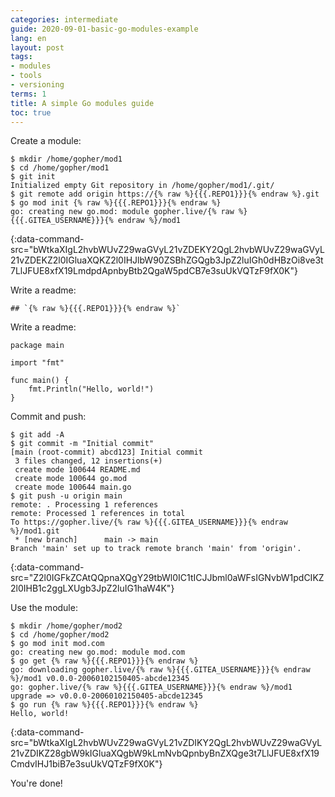 ```yaml
---
categories: intermediate
guide: 2020-09-01-basic-go-modules-example
lang: en
layout: post
tags:
- modules
- tools
- versioning
terms: 1
title: A simple Go modules guide
toc: true
---
```


Create a module:

```.term1
$ mkdir /home/gopher/mod1
$ cd /home/gopher/mod1
$ git init
Initialized empty Git repository in /home/gopher/mod1/.git/
$ git remote add origin https://{% raw %}{{{.REPO1}}}{% endraw %}.git
$ go mod init {% raw %}{{{.REPO1}}}{% endraw %}
go: creating new go.mod: module gopher.live/{% raw %}{{{.GITEA_USERNAME}}}{% endraw %}/mod1
```
{:data-command-src="bWtkaXIgL2hvbWUvZ29waGVyL21vZDEKY2QgL2hvbWUvZ29waGVyL21vZDEKZ2l0IGluaXQKZ2l0IHJlbW90ZSBhZGQgb3JpZ2luIGh0dHBzOi8ve3t7LlJFUE8xfX19LmdpdApnbyBtb2QgaW5pdCB7e3suUkVQTzF9fX0K"}

Write a readme:

<pre data-upload-path="L2hvbWUvZ29waGVyL21vZDE=" data-upload-src="UkVBRE1FLm1k:IyMgYHt7ey5SRVBPMX19fWA=" data-upload-term=".term1"><code class="language-md">## `{% raw %}{{{.REPO1}}}{% endraw %}`</code></pre>

Write a readme:

<pre data-upload-path="L2hvbWUvZ29waGVyL21vZDE=" data-upload-src="bWFpbi5nbw==:cGFja2FnZSBtYWluCgppbXBvcnQgImZtdCIKCmZ1bmMgbWFpbigpIHsKCWZtdC5QcmludGxuKCJIZWxsbywgd29ybGQhIikKfQo=" data-upload-term=".term1"><code class="language-go">package main

import "fmt"

func main() {
	fmt.Println("Hello, world!")
}
</code></pre>

Commit and push:

```.term1
$ git add -A
$ git commit -m "Initial commit"
[main (root-commit) abcd123] Initial commit
 3 files changed, 12 insertions(+)
 create mode 100644 README.md
 create mode 100644 go.mod
 create mode 100644 main.go
$ git push -u origin main
remote: . Processing 1 references        
remote: Processed 1 references in total        
To https://gopher.live/{% raw %}{{{.GITEA_USERNAME}}}{% endraw %}/mod1.git
 * [new branch]      main -> main
Branch 'main' set up to track remote branch 'main' from 'origin'.
```
{:data-command-src="Z2l0IGFkZCAtQQpnaXQgY29tbWl0IC1tICJJbml0aWFsIGNvbW1pdCIKZ2l0IHB1c2ggLXUgb3JpZ2luIG1haW4K"}

Use the module:

```.term1
$ mkdir /home/gopher/mod2
$ cd /home/gopher/mod2
$ go mod init mod.com
go: creating new go.mod: module mod.com
$ go get {% raw %}{{{.REPO1}}}{% endraw %}
go: downloading gopher.live/{% raw %}{{{.GITEA_USERNAME}}}{% endraw %}/mod1 v0.0.0-20060102150405-abcde12345
go: gopher.live/{% raw %}{{{.GITEA_USERNAME}}}{% endraw %}/mod1 upgrade => v0.0.0-20060102150405-abcde12345
$ go run {% raw %}{{{.REPO1}}}{% endraw %}
Hello, world!
```
{:data-command-src="bWtkaXIgL2hvbWUvZ29waGVyL21vZDIKY2QgL2hvbWUvZ29waGVyL21vZDIKZ28gbW9kIGluaXQgbW9kLmNvbQpnbyBnZXQge3t7LlJFUE8xfX19CmdvIHJ1biB7e3suUkVQTzF9fX0K"}

You're done!

<script>let pageGuide="2020-09-01-basic-go-modules-example"; let pageLanguage="en"; let pageScenario="go115";</script>
